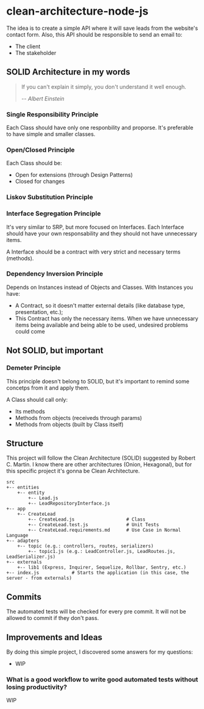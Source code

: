 # clean-architecture-node-js

The idea is to create a simple API where it will save leads from the website's contact form. Also, this API should be responsible to send an email to:

- The client
- The stakeholder

## SOLID Architecture in my words

> If you can't explain it simply, you don't understand it well enough.
>
> -- <cite>Albert Einstein</cite>

### Single Responsibility Principle

Each Class should have only one responbility and proporse. It's preferable to have simple and smaller classes.

### Open/Closed Principle

Each Class should be:

- Open for extensions (through Design Patterns)
- Closed for changes

### Liskov Substitution Principle

### Interface Segregation Principle

It's very similar to SRP, but more focused on Interfaces. Each Interface should have your own responsability and they should not have unnecessary items.

A Interface should be a contract with very strict and necessary terms (methods).

### Dependency Inversion Principle

Depends on Instances instead of Objects and Classes. With Instances you have:

- A Contract, so it doesn't matter external details (like database type, presentation, etc.);
- This Contract has only the necessary items. When we have unnecessary items being available and being able to be used, undesired problems could come

## Not SOLID, but important

### Demeter Principle

This principle doesn't belong to SOLID, but it's important to remind some concetps from it and apply them.

A Class should call only:

- Its methods
- Methods from objects (receiveds through params)
- Methods from objects (built by Class itself)

## Structure

This project will follow the Clean Architecture (SOLID) suggested by Robert C. Martin. I know there are other architectures (Onion, Hexagonal), but for this specific project it's gonna be Clean Architecture.

```
src
+-- entities
    +-- entity
        +-- Lead.js
        +-- LeadRepositoryInterface.js
+-- app
    +-- CreateLead
        +-- CreateLead.js                   # Class
        +-- CreateLead.test.js              # Unit Tests
        +-- CreateLead.requirements.md      # Use Case in Normal Language
+-- adapters
    +-- topic (e.g.: controllers, routes, serializers)
        +-- topic1.js (e.g.: LeadController.js, LeadRoutes.js, LeadSerializer.js)
+-- externals
    +-- lib1 (Express, Inquirer, Sequelize, Rollbar, Sentry, etc.)
+-- index.js            # Starts the application (in this case, the server - from externals)
```

## Commits

The automated tests will be checked for every pre commit. It will not be allowed to commit if they don't pass.

## Improvements and Ideas

By doing this simple project, I discovered some answers for my questions:

- WIP

### What is a good workflow to write good automated tests without losing productivity?

WIP
